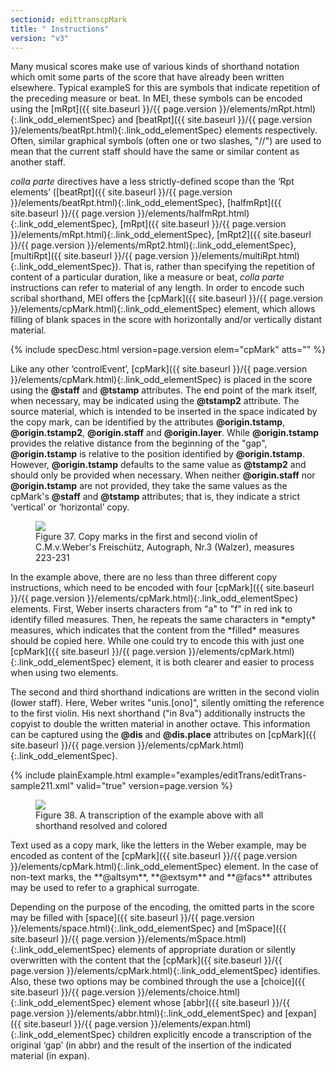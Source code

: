 ```yaml
---
sectionid: edittranscpMark
title: " Instructions"
version: "v3"
---
```




Many musical scores make use of various kinds of shorthand notation which omit some
parts
of the score that have already been written elsewhere. Typical exampleS for this are
symbols
that indicate repetition of the preceding measure or beat. In MEI, these symbols can
be
encoded using the [mRpt]({{ site.baseurl }}/{{ page.version }}/elements/mRpt.html){:.link_odd_elementSpec} and [beatRpt]({{ site.baseurl }}/{{ page.version }}/elements/beatRpt.html){:.link_odd_elementSpec} elements
respectively. Often, similar graphical symbols (often one or two slashes, "//") are
used to
mean that the current staff should have the same or similar content as another staff.

*colla parte* directives have a less strictly-defined scope than the
‘Rpt elements’ ([beatRpt]({{ site.baseurl }}/{{ page.version }}/elements/beatRpt.html){:.link_odd_elementSpec}, [halfmRpt]({{ site.baseurl }}/{{ page.version }}/elements/halfmRpt.html){:.link_odd_elementSpec}, [mRpt]({{ site.baseurl }}/{{ page.version }}/elements/mRpt.html){:.link_odd_elementSpec}, [mRpt2]({{ site.baseurl }}/{{ page.version }}/elements/mRpt2.html){:.link_odd_elementSpec}, [multiRpt]({{ site.baseurl }}/{{ page.version }}/elements/multiRpt.html){:.link_odd_elementSpec}). That is, rather than specifying the repetition of content of a particular
duration, like a measure or beat, *colla parte* instructions can refer to
material of any length. In order to encode such scribal shorthand, MEI offers the
[cpMark]({{ site.baseurl }}/{{ page.version }}/elements/cpMark.html){:.link_odd_elementSpec} element, which allows filling of blank spaces in the score with
horizontally and/or vertically distant material.



{% include specDesc.html version=page.version elem="cpMark" atts="" %}



Like any other ‘controlEvent’, [cpMark]({{ site.baseurl }}/{{ page.version }}/elements/cpMark.html){:.link_odd_elementSpec} is placed in
the score using the **@staff** and **@tstamp** attributes. The end point of the
mark itself, when necessary, may be indicated using the **@tstamp2** attribute. The
source material, which is intended to be inserted in the space indicated by the copy
mark,
can be identified by the attributes **@origin.tstamp**, **@origin.tstamp2**,
**@origin.staff** and **@origin.layer**. While **@origin.tstamp**
provides the relative distance from the beginning of the "gap", **@origin.tstamp** is
relative to the position identified by **@origin.tstamp**. However,
**@origin.tstamp** defaults to the same value as **@tstamp2** and should only
be provided when necessary. When neither **@origin.staff** nor
**@origin.tstamp** are not provided, they take the same values as the cpMark's
**@staff** and **@tstamp** attributes; that is, they indicate a strict
‘vertical’ or ‘horizontal’ copy.

<figure class="figure">
   <img src="{{ site.baseurl }}/images/Images/ExampleImages/cpMark_2.png" class="img-responsive"></img>
   <figcaption class="figure-caption">Figure 37. Copy marks in the first and second violin of C.M.v.Weber's Freischütz, Autograph,
      Nr.3
      (Walzer), measures 223-231
   </figcaption>
</figure>
In the example above, there are no less than three different copy instructions, which
need
to be encoded with four [cpMark]({{ site.baseurl }}/{{ page.version }}/elements/cpMark.html){:.link_odd_elementSpec} elements. First, Weber inserts
characters from "a" to "f" in red ink to identify filled measures. Then, he repeats
the same
characters in *empty* measures, which indicates that the content from the
*filled* measures should be copied here. While one could try to encode this
with just one [cpMark]({{ site.baseurl }}/{{ page.version }}/elements/cpMark.html){:.link_odd_elementSpec} element, it is both clearer and easier to process
when using two elements.

The second and third shorthand indications are written in the second violin (lower
staff).
Here, Weber writes "unis.[ono]", silently omitting the reference to the first violin.
His
next shorthand ("in 8va") additionally instructs the copyist to double the written
material
in another octave. This information can be captured using the **@dis** and
**@dis.place** attributes on [cpMark]({{ site.baseurl }}/{{ page.version }}/elements/cpMark.html){:.link_odd_elementSpec}.

{% include plainExample.html example="examples/editTrans/editTrans-sample211.xml" valid="true" version=page.version %}


<figure class="figure">
   <img src="{{ site.baseurl }}/images/Images/ExampleImages/cpMark_3.png" class="img-responsive"></img>
   <figcaption class="figure-caption">Figure 38. A transcription of the example above with all shorthand resolved and colored</figcaption>
</figure>
Text used as a copy mark, like the letters in the Weber example, may be encoded as
content
of the [cpMark]({{ site.baseurl }}/{{ page.version }}/elements/cpMark.html){:.link_odd_elementSpec} element. In the case of non-text marks, the
**@altsym**, **@extsym** and **@facs** attributes may be used to refer
to a graphical surrogate.

Depending on the purpose of the encoding, the omitted parts in the score may be filled
with
[space]({{ site.baseurl }}/{{ page.version }}/elements/space.html){:.link_odd_elementSpec} and [mSpace]({{ site.baseurl }}/{{ page.version }}/elements/mSpace.html){:.link_odd_elementSpec} elements of appropriate
duration or silently overwritten with the content that the [cpMark]({{ site.baseurl }}/{{ page.version }}/elements/cpMark.html){:.link_odd_elementSpec}
identifies. Also, these two options may be combined through the use a [choice]({{ site.baseurl }}/{{ page.version }}/elements/choice.html){:.link_odd_elementSpec} element whose [abbr]({{ site.baseurl }}/{{ page.version }}/elements/abbr.html){:.link_odd_elementSpec} and [expan]({{ site.baseurl }}/{{ page.version }}/elements/expan.html){:.link_odd_elementSpec}
children explicitly encode a transcription of the original ‘gap’ (in
abbr) and the result of the insertion of the indicated material (in expan).

